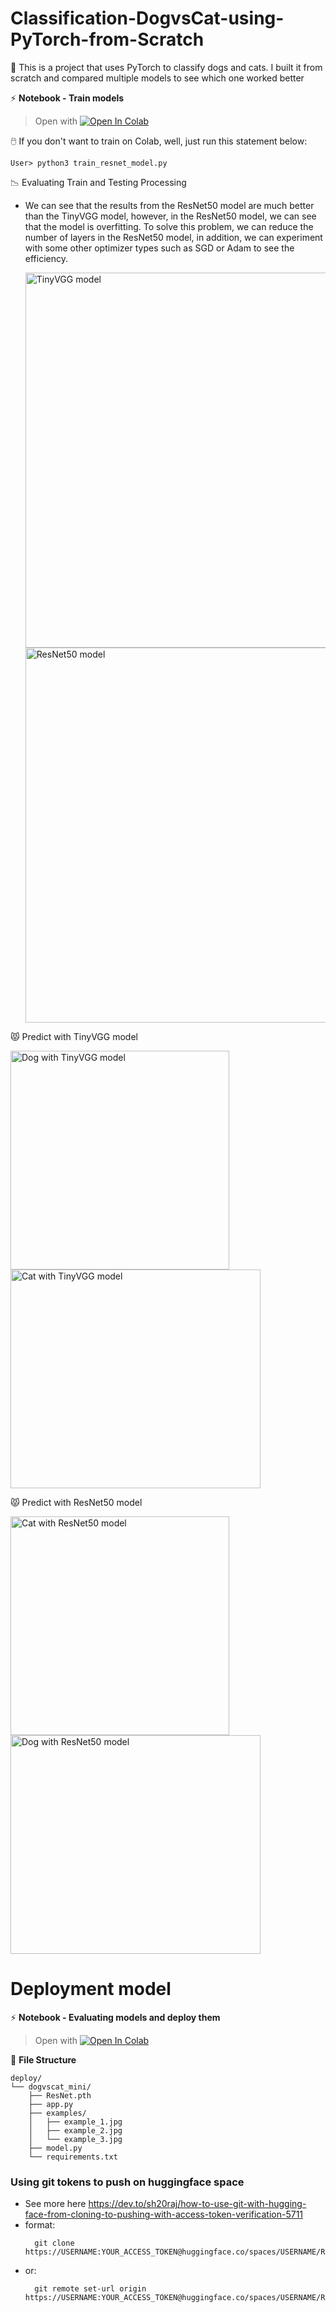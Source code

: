 # Classification-DogvsCat-using-PyTorch-from-Scratch
🔰 This is a project that uses PyTorch to classify dogs and cats. I built it from scratch and compared multiple models to see which one worked better

⚡ **Notebook - Train models**
> Open with [![Open In Colab](https://colab.research.google.com/assets/colab-badge.svg)](https://colab.research.google.com/drive/1FCGTppY8ZcNOLiJ3ldsPp5qfXXdw3KOy?usp=sharing)

🖱️ If you don't want to train on Colab, well, just run this statement below:
```
User> python3 train_resnet_model.py
```
📉 Evaluating Train and Testing Processing
- We can see that the results from the ResNet50 model are much better than the TinyVGG model, however, in the ResNet50 model, we can see that the model is overfitting. To solve this problem, we can reduce the number of layers in the ResNet50 model, in addition, we can experiment with some other optimizer types such as SGD or Adam to see the efficiency.
  
    <img width="600" alt="TinyVGG model" src="https://github.com/user-attachments/assets/3f83820b-9582-434f-8692-bec7dcbe1af3">
    <img width="600" alt="ResNet50 model" src="https://github.com/user-attachments/assets/a218c5b1-6a15-4995-adb4-687ebb2cc1b6">

😾 Predict with TinyVGG model

<img width="350" height="350" alt="Dog with TinyVGG model" src="https://github.com/user-attachments/assets/72888ad3-336b-44cc-99ec-ea71a5d26d56">
<img width="400" height="350" alt="Cat with TinyVGG model" src="https://github.com/user-attachments/assets/c40a8229-07d9-4ec9-98fb-d1054d7b8be7">


😾 Predict with ResNet50 model

<img width="350" height="350" alt="Cat with ResNet50 model" src="https://github.com/user-attachments/assets/f0890b4a-827a-40fa-af3c-12233cb44527">
<img width="400" height="350" alt="Dog with ResNet50 model" src="https://github.com/user-attachments/assets/0fc42aac-01d8-4bf5-b5c7-ffdcab7b0c76">



# Deployment model
⚡ **Notebook - Evaluating models and deploy them**
> Open with [![Open In Colab](https://colab.research.google.com/assets/colab-badge.svg)](https://colab.research.google.com/drive/1p4MuCCgUp1WsDdP5jg2Vb8wbPMsJfsqj?usp=sharing) 

📁 **File Structure**
```
deploy/
└── dogvscat_mini/
    ├── ResNet.pth
    ├── app.py
    ├── examples/
    │   ├── example_1.jpg
    │   ├── example_2.jpg
    │   └── example_3.jpg
    ├── model.py
    └── requirements.txt
```
### Using git tokens to push on huggingface space
- See more here https://dev.to/sh20raj/how-to-use-git-with-hugging-face-from-cloning-to-pushing-with-access-token-verification-5711
- format: 
    ```
      git clone https://USERNAME:YOUR_ACCESS_TOKEN@huggingface.co/spaces/USERNAME/REPO_NAME.git
    ```
- or:  
    ```
      git remote set-url origin https://USERNAME:YOUR_ACCESS_TOKEN@huggingface.co/spaces/USERNAME/REPO_NAME.git
    ```
  
